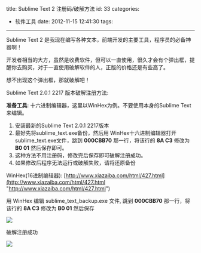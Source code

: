 title: Sublime Text 2 注册码/破解方法
id: 33
categories:
  - 软件工具
date: 2012-11-15 12:41:30
tags:
---

Sublime Text 2 是我现在编写各种文本，前端开发的主要工具，程序员的必备神器啊！
</br>

开发者相当的大方，虽然是收费软件，但可以一直使用，很久才会有个弹出框，提醒你去购买，对于一直使用破解软件的人，正版的价格还是有些高了。
</br>

想不出现这个弹出框，那就破解吧！
</br>

Sublime Text 2.0.1 2217 版本破解注册方法:
</br>

**准备工具**: 十六进制编辑器，这里以WinHex为例。不要使用本身的Sublime Text来编辑。
</br>

1.  安装最新的Sublime Text 2.0.1 2217版本
2.  最好先将sublime_text.exe备份，然后用 WinHex十六进制编辑器打开sublime_text.exe文件，跳到 **000CBB70** 那一行，将该行的 **8A C3** 修改为 **B0 01** 然后保存即可。
3.  这种方法不用注册码，修改完后保存即可破解注册成功。
4.  如果修改后程序无法运行或破解失败，请将还原备份

WinHex(16进制编辑器): [http://www.xiazaiba.com/html/427.html](http://www.xiazaiba.com/html/427.html "http://www.xiazaiba.com/html/427.html")
</br>

用 WinHex 编辑 sublime_text_backup.exe 文件, 跳到 **000CBB70** 那一行，将该行的 **8A C3** 修改为 **B0 01** 然后保存
</br>

![](http://m3.img.libdd.com/farm5/2012/1114/20/26FF5735FA66D7BF823BE624A7F11317190B9A55DD47C_760_567.GIF)</img>
</br>

破解注册成功
</br>

![](http://m2.img.libdd.com/farm5/2012/1114/20/1F5E40DD900DA2EA9B2D26E7D204F5B92258DEE6F8E71_813_470.GIF)</img>